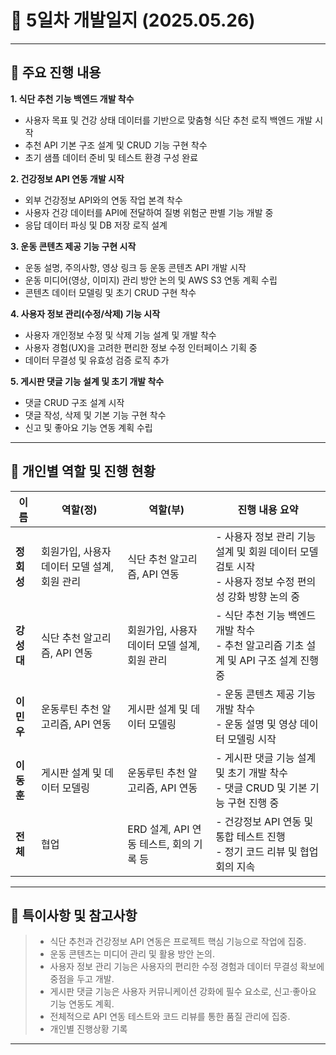 # 📝 5일차 개발일지 (2025.05.26)

---

## 📌 주요 진행 내용

 **1. 식단 추천 기능 백엔드 개발 착수**  
 - 사용자 목표 및 건강 상태 데이터를 기반으로 맞춤형 식단 추천 로직 백엔드 개발 시작  
 - 추천 API 기본 구조 설계 및 CRUD 기능 구현 착수  
 - 초기 샘플 데이터 준비 및 테스트 환경 구성 완료  

 **2. 건강정보 API 연동 개발 시작**  
 - 외부 건강정보 API와의 연동 작업 본격 착수  
 - 사용자 건강 데이터를 API에 전달하여 질병 위험군 판별 기능 개발 중  
 - 응답 데이터 파싱 및 DB 저장 로직 설계  

 **3. 운동 콘텐츠 제공 기능 구현 시작**  
 - 운동 설명, 주의사항, 영상 링크 등 운동 콘텐츠 API 개발 시작  
 - 운동 미디어(영상, 이미지) 관리 방안 논의 및 AWS S3 연동 계획 수립  
 - 콘텐츠 데이터 모델링 및 초기 CRUD 구현 착수  

 **4. 사용자 정보 관리(수정/삭제) 기능 시작**  
 - 사용자 개인정보 수정 및 삭제 기능 설계 및 개발 착수  
 - 사용자 경험(UX)을 고려한 편리한 정보 수정 인터페이스 기획 중  
 - 데이터 무결성 및 유효성 검증 로직 추가  

 **5. 게시판 댓글 기능 설계 및 초기 개발 착수**  
 - 댓글 CRUD 구조 설계 시작  
 - 댓글 작성, 삭제 및 기본 기능 구현 착수  
 - 신고 및 좋아요 기능 연동 계획 수립  

---

## 👥 **개인별 역할 및 진행 현황**

| 이름   | 역할(정)                                     | 역할(부)                                           | **진행 내용 요약**                                         |
|--------|----------------------------------------------|--------------------------------------------------|------------------------------------------------------------|
| **정회성** | 회원가입, 사용자 데이터 모델 설계, 회원 관리 | 식단 추천 알고리즘, API 연동                       | - 사용자 정보 관리 기능 설계 및 회원 데이터 모델 검토 시작<br>- 사용자 정보 수정 편의성 강화 방향 논의 중 |
| **강성대** | 식단 추천 알고리즘, API 연동                  | 회원가입, 사용자 데이터 모델 설계, 회원 관리      | - 식단 추천 기능 백엔드 개발 착수<br>- 추천 알고리즘 기초 설계 및 API 구조 설계 진행 중 |
| **이민우** | 운동루틴 추천 알고리즘, API 연동               | 게시판 설계 및 데이터 모델링                       | - 운동 콘텐츠 제공 기능 개발 착수<br>- 운동 설명 및 영상 데이터 모델링 시작 |
| **이동훈** | 게시판 설계 및 데이터 모델링                   | 운동루틴 추천 알고리즘, API 연동                    | - 게시판 댓글 기능 설계 및 초기 개발 착수<br>- 댓글 CRUD 및 기본 기능 구현 진행 중 |
| **전체** | 협업                                          | ERD 설계, API 연동 테스트, 회의 기록 등             | - 건강정보 API 연동 및 통합 테스트 진행<br>- 정기 코드 리뷰 및 협업 회의 지속 |

---

## 📝 **특이사항 및 참고사항**

> - 식단 추천과 건강정보 API 연동은 프로젝트 핵심 기능으로 작업에 집중.  
> - 운동 콘텐츠는 미디어 관리 및 활용 방안 논의.  
> - 사용자 정보 관리 기능은 사용자의 편리한 수정 경험과 데이터 무결성 확보에 중점을 두고 개발.  
> - 게시판 댓글 기능은 사용자 커뮤니케이션 강화에 필수 요소로, 신고·좋아요 기능 연동도 계획.  
> - 전체적으로 API 연동 테스트와 코드 리뷰를 통한 품질 관리에 집중.  
> - 개인별 진행상황 기록
---
